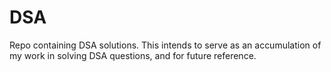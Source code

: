 # DSA
Repo containing DSA solutions. This intends to serve as an accumulation of my work in solving DSA questions, and for future reference.
